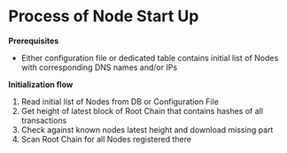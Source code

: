 # Process of Node Start Up
**Prerequisites**
- Either configuration file or dedicated table contains initial list of Nodes with corresponding DNS names and/or IPs

**Initialization flow**

1. Read initial list of Nodes from DB or Configuration File
2. Get height of latest block of Root Chain that contains hashes of all transactions
3. Check against known nodes latest height and download missing part
4. Scan Root Chain for all Nodes registered there
